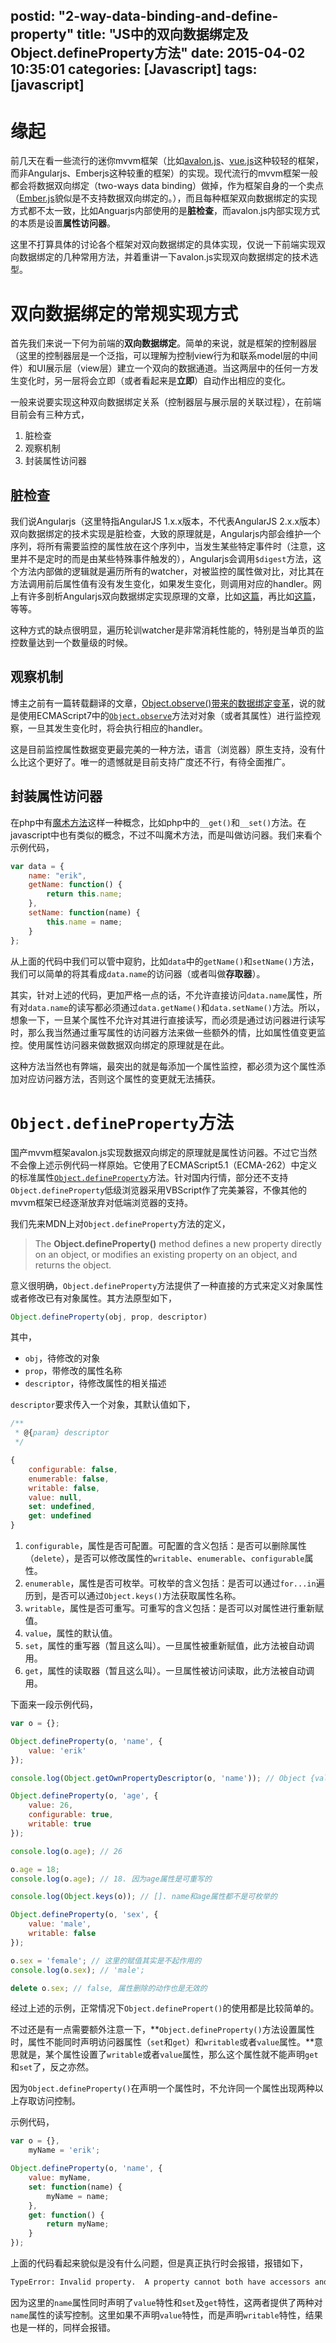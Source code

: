 postid: "2-way-data-binding-and-define-property"
title: "JS中的双向数据绑定及Object.defineProperty方法"
date: 2015-04-02 10:35:01
categories: [Javascript]
tags: [javascript]
---

# 缘起

前几天在看一些流行的迷你mvvm框架（比如[avalon.js](http://avalonjs.github.io/)、[vue.js](http://vuejs.org/)这种较轻的框架，而非Angularjs、Emberjs这种较重的框架）的实现。现代流行的mvvm框架一般都会将数据双向绑定（two-ways data binding）做掉，作为框架自身的一个卖点（[Ember.js](http://emberjs.com/)貌似是不支持数据双向绑定的。），而且每种框架双向数据绑定的实现方式都不太一致，比如Anguarjs内部使用的是**脏检查**，而avalon.js内部实现方式的本质是设置**属性访问器**。

这里不打算具体的讨论各个框架对双向数据绑定的具体实现，仅说一下前端实现双向数据绑定的几种常用方法，并着重讲一下avalon.js实现双向数据绑定的技术选型。

# 双向数据绑定的常规实现方式

首先我们来说一下何为前端的**双向数据绑定**。简单的来说，就是框架的控制器层（这里的控制器层是一个泛指，可以理解为控制view行为和联系model层的中间件）和UI展示层（view层）建立一个双向的数据通道。当这两层中的任何一方发生变化时，另一层将会立即（或者看起来是**立即**）自动作出相应的变化。

一般来说要实现这种双向数据绑定关系（控制器层与展示层的关联过程），在前端目前会有三种方式，

1. 脏检查
2. 观察机制
3. 封装属性访问器

## 脏检查

我们说Angularjs（这里特指AngularJS 1.x.x版本，不代表AngularJS 2.x.x版本）双向数据绑定的技术实现是脏检查，大致的原理就是，Angularjs内部会维护一个序列，将所有需要监控的属性放在这个序列中，当发生某些特定事件时（注意，这里并不是定时的而是由某些特殊事件触发的），Angularjs会调用`$digest`方法，这个方法内部做的逻辑就是遍历所有的watcher，对被监控的属性做对比，对比其在方法调用前后属性值有没有发生变化，如果发生变化，则调用对应的handler。网上有许多剖析Angularjs双向数据绑定实现原理的文章，比如[这篇](http://www.html-js.com/article/2145)，再比如[这篇](http://www.zhihu.com/question/23275373)，等等。

这种方式的缺点很明显，遍历轮训watcher是非常消耗性能的，特别是当单页的监控数量达到一个数量级的时候。

## 观察机制

博主之前有一篇转载翻译的文章，[Object.observe()带来的数据绑定变革](http://gejiawen.github.io/2014/10/30/%E5%A4%A7%E5%89%8D%E7%AB%AF/Object-observe-%E5%B8%A6%E6%9D%A5%E7%9A%84%E6%95%B0%E6%8D%AE%E7%BB%91%E5%AE%9A%E5%8F%98%E9%9D%A9/)，说的就是使用ECMAScript7中的[`Object.observe`](https://developer.mozilla.org/en-US/docs/Web/JavaScript/Reference/Global_Objects/Object/observe)方法对对象（或者其属性）进行监控观察，一旦其发生变化时，将会执行相应的handler。

这是目前监控属性数据变更最完美的一种方法，语言（浏览器）原生支持，没有什么比这个更好了。唯一的遗憾就是目前支持广度还不行，有待全面推广。

## 封装属性访问器

在php中有[魔术方法](http://php.net/manual/zh/language.oop5.magic.php)这样一种概念，比如php中的`__get()`和`__set()`方法。在javascript中也有类似的概念，不过不叫魔术方法，而是叫做访问器。我们来看个示例代码，

```javascript
var data = {
    name: "erik",
    getName: function() {
        return this.name;
    },
    setName: function(name) {
        this.name = name;
    }
};
```

从上面的代码中我们可以管中窥豹，比如`data`中的`getName()`和`setName()`方法，我们可以简单的将其看成`data.name`的访问器（或者叫做**存取器**）。

其实，针对上述的代码，更加严格一点的话，不允许直接访问`data.name`属性，所有对`data.name`的读写都必须通过`data.getName()`和`data.setName()`方法。所以，想象一下，一旦某个属性不允许对其进行直接读写，而必须是通过访问器进行读写时，那么我当然通过重写属性的访问器方法来做一些额外的情，比如属性值变更监控。使用属性访问器来做数据双向绑定的原理就是在此。

这种方法当然也有弊端，最突出的就是每添加一个属性监控，都必须为这个属性添加对应访问器方法，否则这个属性的变更就无法捕获。

# `Object.defineProperty`方法

国产mvvm框架avalon.js实现数据双向绑定的原理就是属性访问器。不过它当然不会像上述示例代码一样原始。它使用了ECMAScript5.1（ECMA-262）中定义的标准属性[`Object.defineProperty`](https://developer.mozilla.org/en-US/docs/Web/JavaScript/Reference/Global_Objects/Object/defineProperty)方法。针对国内行情，部分还不支持`Object.defineProperty`低级浏览器采用VBScript作了完美兼容，不像其他的mvvm框架已经逐渐放弃对低端浏览器的支持。

我们先来MDN上对`Object.defineProperty`方法的定义，

> The **Object.defineProperty()** method defines a new property directly on an object, or modifies an existing property on an object, and returns the object.

意义很明确，`Object.defineProperty`方法提供了一种直接的方式来定义对象属性或者修改已有对象属性。其方法原型如下，

```javascript
Object.defineProperty(obj, prop, descriptor)
```

其中，

- `obj`，待修改的对象
- `prop`，带修改的属性名称
- `descriptor`，待修改属性的相关描述

`descriptor`要求传入一个对象，其默认值如下，

```javascript
/**
 * @{param} descriptor
 */

{
    configurable: false,
    enumerable: false,
    writable: false,
    value: null,
    set: undefined,
    get: undefined
}
```

1. `configurable`，属性是否可配置。可配置的含义包括：是否可以删除属性（`delete`），是否可以修改属性的`writable`、`enumerable`、`configurable`属性。
2. `enumerable`，属性是否可枚举。可枚举的含义包括：是否可以通过`for...in`遍历到，是否可以通过`Object.keys()`方法获取属性名称。
3. `writable`，属性是否可重写。可重写的含义包括：是否可以对属性进行重新赋值。
4. `value`，属性的默认值。
5. `set`，属性的重写器（暂且这么叫）。一旦属性被重新赋值，此方法被自动调用。
6. `get`，属性的读取器（暂且这么叫）。一旦属性被访问读取，此方法被自动调用。

下面来一段示例代码，

```javascript
var o = {};

Object.defineProperty(o, 'name', {
    value: 'erik'
});

console.log(Object.getOwnPropertyDescriptor(o, 'name')); // Object {value: "erik", writable: false, enumerable: false, configurable: false}

Object.defineProperty(o, 'age', {
    value: 26,
    configurable: true,
    writable: true
});

console.log(o.age); // 26

o.age = 18;
console.log(o.age); // 18. 因为age属性是可重写的

console.log(Object.keys(o)); // []. name和age属性都不是可枚举的

Object.defineProperty(o, 'sex', {
    value: 'male',
    writable: false
});

o.sex = 'female'; // 这里的赋值其实是不起作用的
console.log(o.sex); // 'male';

delete o.sex; // false, 属性删除的动作也是无效的

```

经过上述的示例，正常情况下`Object.definePropert()`的使用都是比较简单的。

不过还是有一点需要额外注意一下，**`Object.defineProperty()`方法设置属性时，属性不能同时声明访问器属性（`set`和`get`）和`writable`或者`value`属性。**意思就是，某个属性设置了`writable`或者`value`属性，那么这个属性就不能声明`get`和`set`了，反之亦然。

因为`Object.defineProperty()`在声明一个属性时，不允许同一个属性出现两种以上存取访问控制。

示例代码，

```javascript
var o = {},
    myName = 'erik';

Object.defineProperty(o, 'name', {
    value: myName,
    set: function(name) {
        myName = name;
    },
    get: function() {
        return myName;
    }
});
```

上面的代码看起来貌似是没有什么问题，但是真正执行时会报错，报错如下，

```bash
TypeError: Invalid property.  A property cannot both have accessors and be writable or have a value, #<Object>
```

因为这里的`name`属性同时声明了`value`特性和`set`及`get`特性，这两者提供了两种对`name`属性的读写控制。这里如果不声明`value`特性，而是声明`writable`特性，结果也是一样的，同样会报错。

